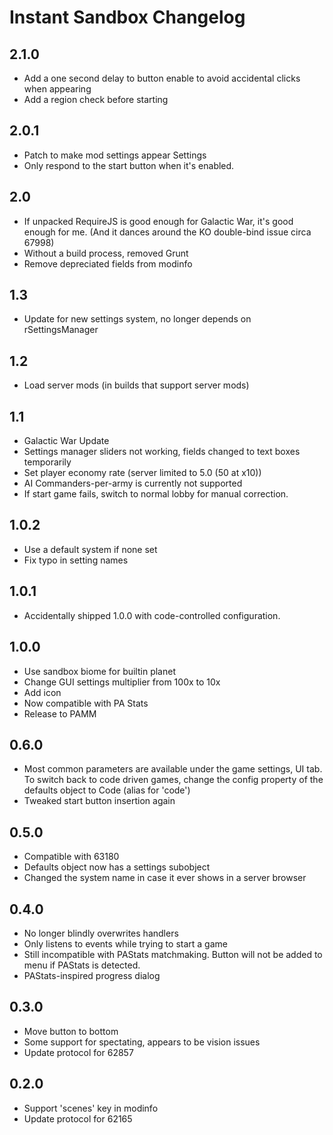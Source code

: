 # Instant Sandbox Changelog

## 2.1.0

- Add a one second delay to button enable to avoid accidental clicks when appearing
- Add a region check before starting

## 2.0.1

- Patch to make mod settings appear Settings
- Only respond to the start button when it's enabled.

## 2.0

- If unpacked RequireJS is good enough for Galactic War, it's good enough for me. (And it dances around the KO double-bind issue circa 67998)
- Without a build process, removed Grunt
- Remove depreciated fields from modinfo

## 1.3

- Update for new settings system, no longer depends on rSettingsManager

## 1.2

- Load server mods (in builds that support server mods)

## 1.1

- Galactic War Update
- Settings manager sliders not working, fields changed to text boxes temporarily
- Set player economy rate (server limited to 5.0 (50 at x10))
- AI Commanders-per-army is currently not supported
- If start game fails, switch to normal lobby for manual correction.

## 1.0.2

- Use a default system if none set
- Fix typo in setting names

## 1.0.1

- Accidentally shipped 1.0.0 with code-controlled configuration.

## 1.0.0

- Use sandbox biome for builtin planet
- Change GUI settings multiplier from 100x to 10x
- Add icon
- Now compatible with PA Stats
- Release to PAMM

## 0.6.0

- Most common parameters are available under the game settings, UI tab.  To switch back to code driven games, change the config property of the defaults object to Code (alias for 'code')
- Tweaked start button insertion again

## 0.5.0

- Compatible with 63180
- Defaults object now has a settings subobject
- Changed the system name in case it ever shows in a server browser

## 0.4.0

- No longer blindly overwrites handlers
- Only listens to events while trying to start a game
- Still incompatible with PAStats matchmaking.  Button will not be added to menu if PAStats is detected.
- PAStats-inspired progress dialog

## 0.3.0

- Move button to bottom
- Some support for spectating, appears to be vision issues
- Update protocol for 62857

## 0.2.0

- Support 'scenes' key in modinfo
- Update protocol for 62165
